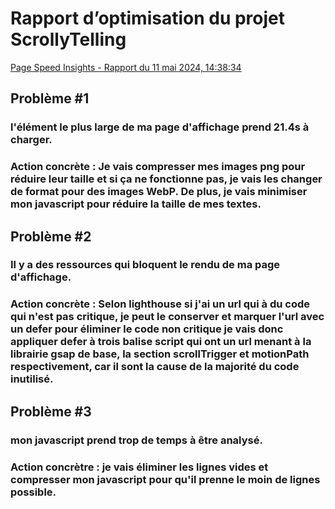 # Rapport d’optimisation du projet ScrollyTelling
[Page Speed Insights - Rapport du 11 mai 2024, 14:38:34](https://pagespeed.web.dev/analysis/https-keven-tim-momo-com/yn6mdgjuta?form_factor=mobile)
## Problème #1
### l'élément le plus large de ma page d'affichage prend 21.4s à charger.
### Action concrète : Je vais compresser mes images png pour réduire leur taille et si ça ne fonctionne pas, je vais les changer de format pour des images WebP. De plus, je vais minimiser mon javascript pour réduire la taille de mes textes.

## Problème #2
### Il y a des ressources qui bloquent le rendu de ma page d'affichage.
### Action concrète : Selon lighthouse si j'ai un url qui à du code qui n'est pas critique, je peut le conserver et marquer l'url avec un defer pour éliminer le code non critique je vais donc appliquer defer à trois balise script qui ont un url menant à la librairie gsap de base, la section scrollTrigger et motionPath respectivement, car il sont la cause de la majorité du code inutilisé.

## Problème #3
### mon javascript prend trop de temps à être analysé.
### Action concrètre : je vais éliminer les lignes vides et compresser mon javascript pour qu'il prenne le moin de lignes possible.

